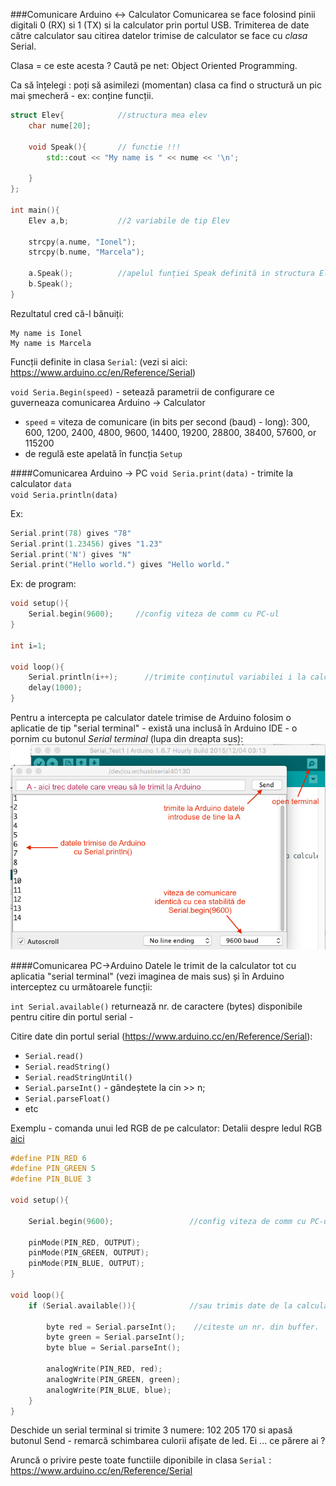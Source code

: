 ###Comunicare Arduino <-> Calculator 
Comunicarea se face folosind pinii digitali 0 (RX) si 1 (TX) si la calculator prin portul USB.
Trimiterea de date către calculator sau citirea datelor trimise de calculator se face cu _clasa_ Serial.

Clasa = ce este acesta ? Caută pe net: Object Oriented Programming.

Ca să înțelegi : poți să asimilezi (momentan) clasa ca find o structură un pic mai șmecheră - ex: conține funcții.

``` c++
struct Elev{			//structura mea elev
    char nume[20];

    void Speak(){       // functie !!!
        std::cout << "My name is " << nume << '\n';

    }
};

int main(){
    Elev a,b; 			//2 variabile de tip Elev
    
    strcpy(a.nume, "Ionel");    
    strcpy(b.nume, "Marcela");

    a.Speak();			//apelul funției Speak definită in structura Elev
    b.Speak();
}
```

Rezultatul cred că-l bănuiți:

``` 
My name is Ionel
My name is Marcela
```

Funcții definite in clasa `Serial`: (vezi si aici: https://www.arduino.cc/en/Reference/Serial)

`void Seria.Begin(speed)` - setează parametrii de configurare ce guverneaza comunicarea Arduino -> Calculator
 - `speed` = viteza de comunicare (in bits per second (baud) - long): 300, 600, 1200, 2400, 4800, 9600, 14400, 19200, 28800, 38400, 57600, or 115200
 - de regulă este apelată în funcția `Setup`

####Comunicarea Arduino -> PC
 `void Seria.print(data)` - trimite la calculator `data`  
 `void Seria.println(data)` 
 
 Ex:
``` c++
Serial.print(78) gives "78"
Serial.print(1.23456) gives "1.23"
Serial.print('N') gives "N"
Serial.print("Hello world.") gives "Hello world."
```

Ex: de program:
``` c++
void setup(){
	Serial.begin(9600); 	//config viteza de comm cu PC-ul
}

int i=1;

void loop(){
	Serial.println(i++);      //trimite conținutul variabilei i la calculator
	delay(1000);
}
```

Pentru a intercepta pe calculator datele trimise de Arduino folosim o aplicatie de tip "serial terminal" - există una inclusă în Arduino IDE - o pornim cu butonul  _Serial terminal_ (lupa din dreapta sus):
![Serial](img/Serial.png)

####Comunicarea PC->Arduino 
Datele le trimit de la calculator tot cu aplicatia "serial terminal" (vezi imaginea de mais sus) și în Arduino interceptez cu următoarele funcții:

`int Serial.available()`  returnează nr. de caractere (bytes) disponibile pentru citire din portul serial - 

Citire date din portul serial (https://www.arduino.cc/en/Reference/Serial):
- `Serial.read()`  
- `Serial.readString()`
- `Serial.readStringUntil()`    
- `Serial.parseInt()`  - gândeștete la cin >> n;
- `Serial.parseFloat()` 
- etc

Exemplu - comanda unui led RGB de pe calculator:
Detalii despre ledul RGB [aici](../caserola#rgb---led)

``` c++
#define PIN_RED 6
#define PIN_GREEN 5
#define PIN_BLUE 3

void setup(){
    
    Serial.begin(9600);                 //config viteza de comm cu PC-ul

    pinMode(PIN_RED, OUTPUT);
    pinMode(PIN_GREEN, OUTPUT);
    pinMode(PIN_BLUE, OUTPUT);
}

void loop(){
    if (Serial.available()){            //sau trimis date de la calculator ?

        byte red = Serial.parseInt();    //citeste un nr. din buffer. 
        byte green = Serial.parseInt();    
        byte blue = Serial.parseInt();    

        analogWrite(PIN_RED, red);
        analogWrite(PIN_GREEN, green);
        analogWrite(PIN_BLUE, blue);   
    }
}
```

Deschide un serial terminal si trimite 3 numere: 102 205 170 si apasă butonul Send - remarcă schimbarea culorii afișate de led. Ei ... ce părere ai ? 

Aruncă o privire peste toate functiile diponibile in clasa `Serial` : https://www.arduino.cc/en/Reference/Serial

